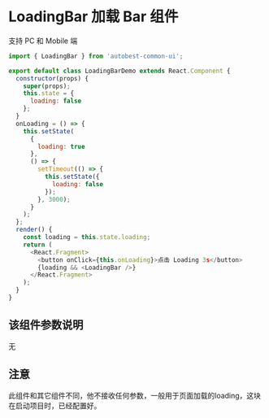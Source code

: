 # LoadingBar 加载 Bar 组件

支持 PC 和 Mobile 端

```javascript
import { LoadingBar } from 'autobest-common-ui';

export default class LoadingBarDemo extends React.Component {
  constructor(props) {
    super(props);
    this.state = {
      loading: false
    };
  }
  onLoading = () => {
    this.setState(
      {
        loading: true
      },
      () => {
        setTimeout(() => {
          this.setState({
            loading: false
          });
        }, 3000);
      }
    );
  };
  render() {
    const loading = this.state.loading;
    return (
      <React.Fragment>
        <button onClick={this.onLoading}>点击 Loading 3s</button>
        {loading && <LoadingBar />}
      </React.Fragment>
    );
  }
}
```

## 该组件参数说明

无

## 注意

此组件和其它组件不同，他不接收任何参数，一般用于页面加载的loading，这块在启动项目时，已经配置好。

